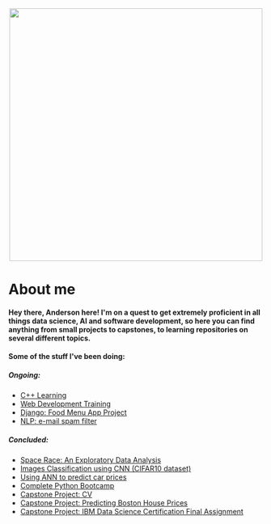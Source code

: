 <div id="header" align="center">
  <img src="https://media.giphy.com/media/Ws6T5PN7wHv3cY8xy8/giphy.gif?cid=790b761131kxxx9dihvtuohuh0ow2fr71oriysyfjzecjk49&ep=v1_gifs_search&rid=giphy.gif&ct=g" width="500"/>
</div>

# About me
#### Hey there, Anderson here! I'm on a quest to get extremely proficient in all things data science, AI and software development, so here you can find anything from small projects to capstones, to learning repositories on several different topics.

#### Some of the stuff I've been doing:

##### Ongoing:
- [C++ Learning](https://github.com/ahpmatias/cpp-learning)
- [Web Development Training](https://github.com/ahpmatias/Web-Development-Training)
- [Django: Food Menu App Project](https://github.com/ahpmatias/django-food-menu-app)
- [NLP: e-mail spam filter](https://github.com/ahpmatias/NLP-spam-filter/blob/main/Spam%20Classifier%20using%20Naive%20Bayes.ipynb)

##### Concluded:
- [Space Race: An Exploratory Data Analysis](https://github.com/ahpmatias/space-race-analysis/blob/main/Space%20Race%20Data%20Analysis.ipynb)
- [Images Classification using CNN (CIFAR10 dataset)](https://github.com/ahpmatias/cnn-images-classification/blob/main/CiFAR-10%20Images%20Classification%20Using%20CNNs.ipynb)
- [Using ANN to predict car prices](https://github.com/ahpmatias/ANN-car-prices/blob/main/Car%20Purchase%20Amount%20Predictions%20Using%20ANNs.ipynb)
- [Complete Python Bootcamp](https://github.com/ahpmatias/Python-100daysofcode-bootcamp)
- [Capstone Project: CV](https://ahpmatias.github.io/capstone-cv/)
- [Capstone Project: Predicting Boston House Prices](https://github.com/ahpmatias/capstone-boston-house-prices/blob/main/Multivariable_Regression_and_Valuation_Model_(start).ipynb)
- [Capstone Project: IBM Data Science Certification Final Assignment](https://github.com/ahpmatias/IBM_Data_Science_Certificate_Capstone/blob/master/Applied%20Data%20Science%20Capstone%20-%20Final.ipynb)
